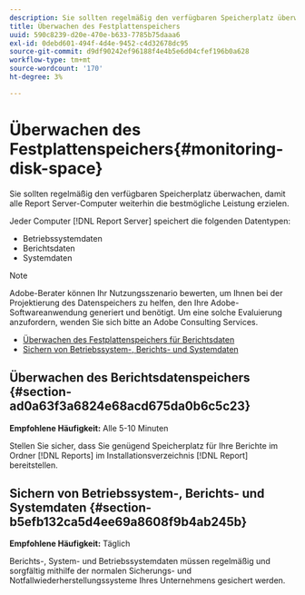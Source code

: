 ```yaml
---
description: Sie sollten regelmäßig den verfügbaren Speicherplatz überwachen, damit alle Report Server-Computer weiterhin die bestmögliche Leistung erzielen.
title: Überwachen des Festplattenspeichers
uuid: 590c8239-d20e-470e-b633-7785b75daaa6
exl-id: 0debd601-494f-4d4e-9452-c4d32678dc95
source-git-commit: d9df90242ef96188f4e4b5e6d04cfef196b0a628
workflow-type: tm+mt
source-wordcount: '170'
ht-degree: 3%

---
```


# Überwachen des Festplattenspeichers{#monitoring-disk-space}

Sie sollten regelmäßig den verfügbaren Speicherplatz überwachen, damit alle Report Server-Computer weiterhin die bestmögliche Leistung erzielen.

Jeder Computer [!DNL Report Server] speichert die folgenden Datentypen:

* Betriebssystemdaten
* Berichtsdaten
* Systemdaten

>[!NOTE]
>
>Adobe-Berater können Ihr Nutzungsszenario bewerten, um Ihnen bei der Projektierung des Datenspeichers zu helfen, den Ihre Adobe-Softwareanwendung generiert und benötigt. Um eine solche Evaluierung anzufordern, wenden Sie sich bitte an Adobe Consulting Services.

* [Überwachen des Festplattenspeichers für Berichtsdaten](../../../home/c-rpt-oview/c-admin-rpt/c-mon-disk-sp.md#section-ad0a63f3a6824e68acd675da0b6c5c23)
* [Sichern von Betriebssystem-, Berichts- und Systemdaten](../../../home/c-rpt-oview/c-admin-rpt/c-mon-disk-sp.md#section-b5efb132ca5d4ee69a8608f9b4ab245b)

## Überwachen des Berichtsdatenspeichers {#section-ad0a63f3a6824e68acd675da0b6c5c23}

**Empfohlene Häufigkeit:** Alle 5-10 Minuten

Stellen Sie sicher, dass Sie genügend Speicherplatz für Ihre Berichte im Ordner [!DNL Reports] im Installationsverzeichnis [!DNL Report] bereitstellen.

## Sichern von Betriebssystem-, Berichts- und Systemdaten {#section-b5efb132ca5d4ee69a8608f9b4ab245b}

**Empfohlene Häufigkeit:** Täglich

Berichts-, System- und Betriebssystemdaten müssen regelmäßig und sorgfältig mithilfe der normalen Sicherungs- und Notfallwiederherstellungssysteme Ihres Unternehmens gesichert werden.
